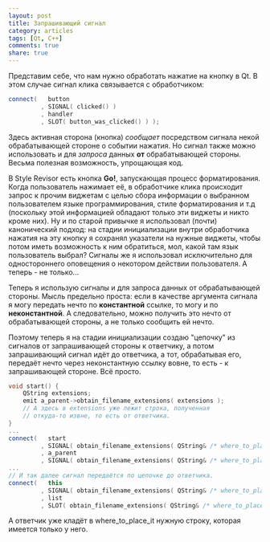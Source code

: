 ```yaml
---
layout: post
title: Запрашивающий сигнал
category: articles
tags: [Qt, C++]
comments: true
share: true
---
```

Представим себе, что нам нужно обработать нажатие на кнопку в Qt. В этом случае сигнал клика связывается с обработчиком:
```cpp
connect(   button
         , SIGNAL( clicked() )
         , handler
         , SLOT( button_was_clicked() ) );
```
Здесь активная сторона (кнопка) *сообщает* посредством сигнала некой обрабатывающей стороне о событии нажатия. Но сигнал также можно использовать и для *запроса* данных **от** обрабатывающей стороны. Весьма полезная возможность, упрощающая код.

В Style Revisor есть кнопка **Go!**, запускающая процесс форматирования. Когда пользователь нажимает её, в обработчике клика происходит запрос к прочим виджетам с целью сбора информации о выбранном пользователем языке программирования, стиле форматирования и т.д (поскольку этой информацией обладают только эти виджеты и никто кроме них). Ну и по старой привычке я использовал (почти) канонический подход: на стадии инициализации внутри обработчика нажатия на эту кнопку я сохранял указатели на нужные виджеты, чтобы потом иметь возможность к ним обратиться, мол, какой там язык пользователь выбрал? Сигналы же я использовал исключительно для одностороннего оповещения о некотором действии пользователя. А теперь - не только...

Теперь я использую сигналы и для запроса данных от обрабатывающей стороны. Мысль предельно проста: если в качестве аргумента сигнала я могу передать нечто по **константной** ссылке, то могу и по **неконстантной**. А следовательно, можно получить это нечто от обрабатывающей стороны, а не только сообщить ей нечто.

Поэтому теперь я на стадии инициализации создаю "цепочку" из сигналов от запрашивающей стороны к ответчику, а потом запрашивающий сигнал идёт до ответчика, а тот, обрабатывая его, передаёт нечто через неконстантную ссылку вовне, то есть - к запрашивающей стороне. Всё просто.
```cpp
void start() {
    QString extensions;
    emit a_parent->obtain_filename_extensions( extensions );
    // А здесь в extensions уже лежит строка, полученная 
    // откуда-то извне, то есть от ответчика.
}
...
connect(   start
         , SIGNAL( obtain_filename_extensions( QString& /* where_to_place_it */ ) )
         , a_parent
         , SIGNAL( obtain_filename_extensions( QString& /* where_to_place_it */ ) ) );
...
// И так далее сигнал передаётся по цепочке до ответчика.
connect(   this
         , SIGNAL( obtain_filename_extensions( QString& /* where_to_place_it */ ) )
         , list
         , SLOT( obtain_filename_extensions( QString& /* where_to_place_it */ ) ) );
```
А ответчик уже кладёт в where_to_place_it нужную строку, которая имеется только у него.
